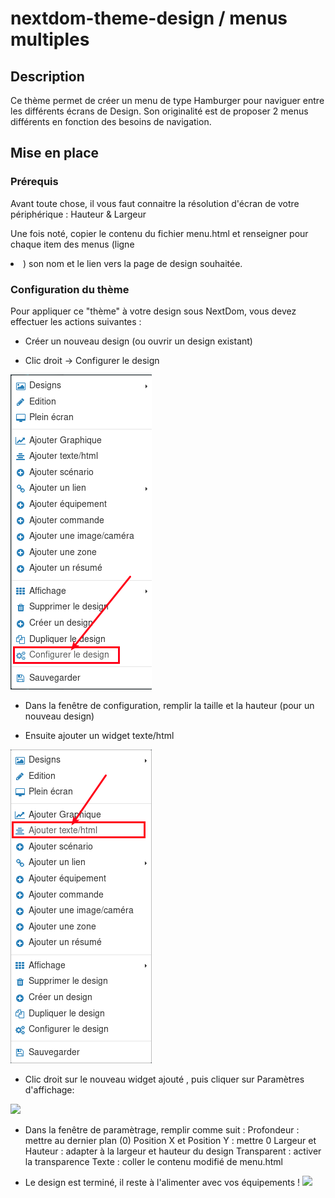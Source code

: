 # nextdom-theme-design / menus multiples

## Description

Ce thème permet de créer un menu de type Hamburger pour naviguer entre les différents écrans de Design.
Son originalité est de proposer 2 menus différents en fonction des besoins de navigation.

## Mise en place

### Prérequis

Avant toute chose, il vous faut connaitre la résolution d'écran de votre périphérique : Hauteur & Largeur

Une fois noté, copier le contenu du fichier menu.html et renseigner pour chaque item des menus (ligne <li>) son nom et le lien vers la page de design souhaitée.

### Configuration du thème

Pour appliquer ce "thème" à votre design sous NextDom, vous devez effectuer les actions suivantes :

- Créer un nouveau design (ou ouvrir un design existant)

- Clic droit -> Configurer le design

![](../adminLTE/doc/images/configurer_design.png)

- Dans la fenêtre de configuration, remplir la taille et la hauteur (pour un nouveau design)

- Ensuite ajouter un widget texte/html

![](../adminLTE/doc/images/ajouter_widget_text_html.png)

- Clic droit sur le nouveau widget ajouté , puis cliquer sur Paramètres d'affichage:

![](../adminLTE/doc/images/paramètre_widget_text_html.png)

- Dans la fenêtre de paramètrage, remplir comme suit :
Profondeur : mettre au dernier plan (0)
Position X et Position Y : mettre 0
Largeur et Hauteur : adapter à la largeur et hauteur du design
Transparent : activer la transparence
Texte : coller le contenu modifié de menu.html

- Le design est terminé, il reste à l'alimenter avec vos équipements !
![](/doc/images/theme_menusMultiples.png)
